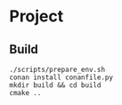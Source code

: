 # Project

## Build

```
./scripts/prepare_env.sh
conan install conanfile.py
mkdir build && cd build
cmake ..
```
